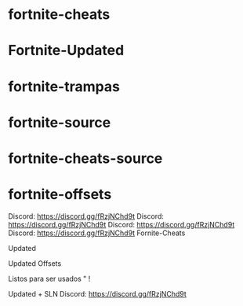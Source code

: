 # fortnite-cheats 
# Fortnite-Updated
# fortnite-trampas
# fortnite-source
# fortnite-cheats-source
# fortnite-offsets
Discord: https://discord.gg/fRzjNChd9t
Discord: https://discord.gg/fRzjNChd9t
Discord: https://discord.gg/fRzjNChd9t
Discord: https://discord.gg/fRzjNChd9t
Fornite-Cheats

Updated

Updated Offsets

Listos para ser usados " ! 

Updated + SLN Discord: https://discord.gg/fRzjNChd9t

